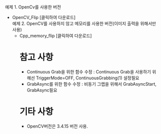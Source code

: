 <br>예제 1. OpenCv를 사용한 버전 
<ul><li> OpenCV_Flip [클릭하여 다운로드]
<br>예제 2. OpenCV를 사용하지 않고 메모리를 사용한 버전(이미지 출력을 위해서만 사용) 
<ul><li> Cpp_memory_flip [클릭하여 다운로드]


# 참고 사항
 * Continuous Grab을 위한 함수 수정 : Continuous Grab을 사용하기 위해선 TriggerMode=OFF, ContinuousGrabbing(1) 설정필요
 * GrabAsync를 위한 함수 수정 : 비동기 그랩을 위해서 GrabAsyncStart, GrabAsync필요

# 기타 사항
 * OpenCV버전은 3.4.15 버전 사용.
